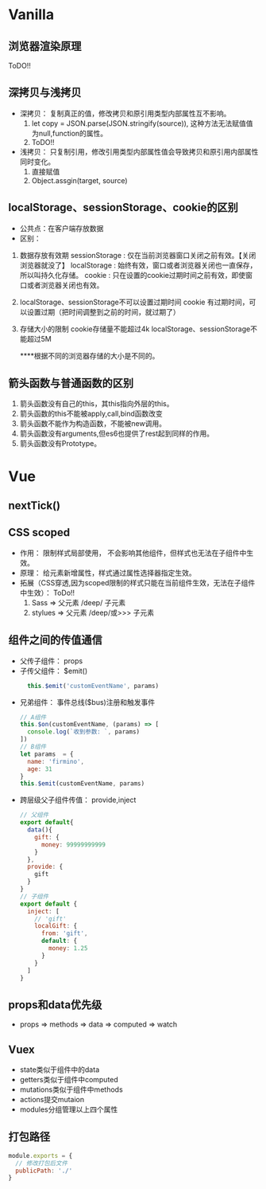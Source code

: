# Vanilla
## 浏览器渲染原理
  ToDO!!
## 深拷贝与浅拷贝
  - 深拷贝： 复制真正的值，修改拷贝和原引用类型内部属性互不影响。
    1. let copy = JSON.parse(JSON.stringify(source)), 这种方法无法赋值值为null,function的属性。
    2. ToDO!!
  - 浅拷贝： 只复制引用，修改引用类型内部属性值会导致拷贝和原引用内部属性同时变化。
    1. 直接赋值
    2. Object.assgin(target, source)
## localStorage、sessionStorage、cookie的区别
- 公共点：在客户端存放数据
- 区别：
1. 数据存放有效期
		sessionStorage : 仅在当前浏览器窗口关闭之前有效。【关闭浏览器就没了】
		localStorage   : 始终有效，窗口或者浏览器关闭也一直保存，所以叫持久化存储。
		cookie				 : 只在设置的cookie过期时间之前有效，即使窗口或者浏览器关闭也有效。
2. localStorage、sessionStorage不可以设置过期时间
	 cookie 有过期时间，可以设置过期（把时间调整到之前的时间，就过期了）
3. 存储大小的限制
	cookie存储量不能超过4k
	localStorage、sessionStorage不能超过5M

	****根据不同的浏览器存储的大小是不同的。
## 箭头函数与普通函数的区别
1. 箭头函数没有自己的this，其this指向外层的this。
2. 箭头函数的this不能被apply,call,bind函数改变
3. 箭头函数不能作为构造函数，不能被new调用。
4. 箭头函数没有arguments,但es6也提供了rest起到同样的作用。
5. 箭头函数没有Prototype。

# Vue
## nextTick()
## CSS scoped
- 作用： 限制样式局部使用， 不会影响其他组件，但样式也无法在子组件中生效。
- 原理： 给元素新增属性，样式通过属性选择器指定生效。
- 拓展（CSS穿透,因为scoped限制的样式只能在当前组件生效，无法在子组件中生效）： ToDo!!
  1. Sass => 父元素 /deep/ 子元素
  2. stylues => 父元素 /deep/或>>> 子元素
## 组件之间的传值通信
- 父传子组件： props
- 子传父组件： $emit()
  ```js
    this.$emit('customEventName', params)
  ```
- 兄弟组件： 事件总线($bus)注册和触发事件
  ```js
  // A组件
  this.$on(customEventName, (params) => [
    console.log(`收到参数: `, params)
  ])
  // B组件
  let params  = {
    name: 'firmino',
    age: 31
  }
  this.$emit(customEventName, params)
  ```
- 跨层级父子组件传值： provide,inject
  ```js
  // 父组件
  export default{
    data(){
      gift: {
        money: 99999999999
      }
    },
    provide: {
      gift
    }
  }
  // 子组件
  export default {
    inject: [
      // 'gift'
      localGift: {
        from: 'gift',
        default: {
          money: 1.25
        }
      }
    ]
  }
  ```
## props和data优先级
- props => methods => data => computed => watch
## Vuex
  - state类似于组件中的data
  - getters类似于组件中computed
  - mutations类似于组件中methods
  - actions提交mutaion
  - modules分组管理以上四个属性
## 打包路径
```js
module.exports = {
  // 修改打包后文件
  publicPath: './'
}
```